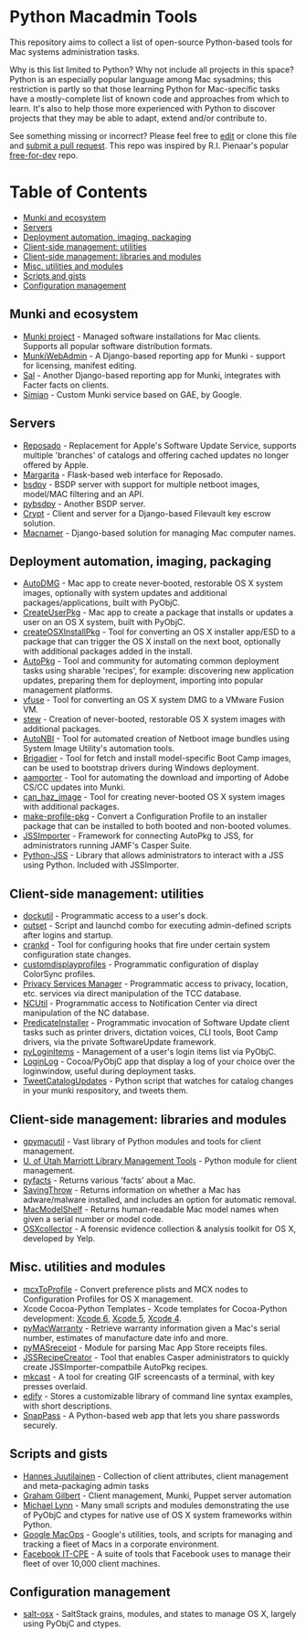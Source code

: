 # Python Macadmin Tools

This repository aims to collect a list of open-source Python-based tools for Mac systems administration tasks.

Why is this list limited to Python? Why not include all projects in this space? Python is an especially popular language among Mac sysadmins; this restriction is partly so that those learning Python for Mac-specific tasks have a mostly-complete list of known code and approaches from which to learn. It's also to help those more experienced with Python to discover projects that they may be able to adapt, extend and/or contribute to.

See something missing or incorrect? Please feel free to [edit](https://github.com/timsutton/python-macadmin-tools/edit/master/README.md) or clone this file and [submit a pull request](https://github.com/timsutton/python-macadmin-tools/pulls). This repo was inspired by R.I. Pienaar's popular [free-for-dev](https://github.com/ripienaar/free-for-dev) repo.

Table of Contents
=================

* [Munki and ecosystem](#munki-and-ecosystem)
* [Servers](#servers)
* [Deployment automation, imaging, packaging](#deployment-automation-imaging-packaging)
* [Client-side management: utilities](#client-side-management-utilities)
* [Client-side management: libraries and modules](#client-side-management-libraries-and-modules)
* [Misc. utilities and modules](#misc-utilities-and-modules)
* [Scripts and gists](#scripts-and-gists)
* [Configuration management](#configuration-management)

## Munki and ecosystem
* [Munki project](https://github.com/munki/munki) - Managed software installations for Mac clients. Supports all popular software distribution formats.
* [MunkiWebAdmin](https://github.com/munki/munkiwebadmin) - A Django-based reporting app for Munki - support for licensing, manifest editing.
* [Sal](https://github.com/salsoftware/sal) - Another Django-based reporting app for Munki, integrates with Facter facts on clients.
* [Simian](https://github.com/google/simian) - Custom Munki service based on GAE, by Google.

## Servers

* [Reposado](https://github.com/wdas/reposado) - Replacement for Apple's Software Update Service, supports multiple 'branches' of catalogs and offering cached updates no longer offered by Apple.
* [Margarita](https://github.com/jessepeterson/margarita) - Flask-based web interface for Reposado.
* [bsdpy](https://bitbucket.org/bruienne/bsdpy) - BSDP server with support for multiple netboot images, model/MAC filtering and an API.
* [pybsdpy](https://github.com/cabal95/pybsdp) - Another BSDP server.
* [Crypt](https://github.com/grahamgilbert/Crypt) - Client and server for a Django-based Filevault key escrow solution.
* [Macnamer](https://github.com/grahamgilbert/macnamer) - Django-based solution for managing Mac computer names.

## Deployment automation, imaging, packaging

* [AutoDMG](https://github.com/MagerValp/AutoDMG) - Mac app to create never-booted, restorable OS X system images, optionally with system updates and additional packages/applications, built with PyObjC.
* [CreateUserPkg](https://github.com/MagerValp/CreateUserPkg) - Mac app to create a package that installs or updates a user on an OS X system, built with PyObjC.
* [createOSXInstallPkg](https://github.com/munki/createOSXInstallPkg) - Tool for converting an OS X installer app/ESD to a package that can trigger the OS X install on the next boot, optionally with additional packages added in the install.
* [AutoPkg](https://github.com/autopkg/autopkg) - Tool and community for automating common deployment tasks using sharable 'recipes', for example: discovering new application updates, preparing them for deployment, importing into popular management platforms.
* [vfuse](https://github.com/chilcote/vfuse) - Tool for converting an OS X system DMG to a VMware Fusion VM.
* [stew](https://github.com/chilcote/stew) - Creation of never-booted, restorable OS X system images with additional packages.
* [AutoNBI](https://bitbucket.org/bruienne/autonbi) - Tool for automated creation of Netboot image bundles using System Image Utility's automation tools.
* [Brigadier](https://github.com/timsutton/brigadier) - Tool for fetch and install model-specific Boot Camp images, can be used to bootstrap drivers during Windows deployment.
* [aamporter](https://github.com/timsutton/aamporter) - Tool for automating the download and importing of Adobe CS/CC updates into Munki.
* [can_haz_image](https://github.com/google/macops) - Tool for creating never-booted OS X system images with additional packages.
* [make-profile-pkg](https://github.com/timsutton/make-profile-pkg) - Convert a Configuration Profile to an installer package that can be installed to both booted and non-booted volumes.
* [JSSImporter](https://github.com/sheagcraig/JSSImporter) - Framework for connecting AutoPkg to JSS, for administrators running JAMF's Casper Suite.
* [Python-JSS](https://github.com/sheagcraig/python-jss) - Library that allows administrators to interact with a JSS using Python. Included with JSSImporter.

## Client-side management: utilities

* [dockutil](https://github.com/kcrawford/dockutil) - Programmatic access to a user's dock.
* [outset](https://github.com/chilcote/outset) - Script and launchd combo for executing admin-defined scripts after logins and startup.
* [crankd](https://github.com/google/macops) - Tool for configuring hooks that fire under certain system configuration state changes.
* [customdisplayprofiles](https://github.com/timsutton/customdisplayprofiles) - Programmatic configuration of display ColorSync profiles.
* [Privacy Services Manager](https://github.com/univ-of-utah-marriott-library-apple/privacy_services_manager) - Programmatic access to privacy, location, etc. services via direct manipulation of the TCC database.
* [NCUtil](https://github.com/jacobsalmela/NCutil) - Programmatic access to Notification Center via direct manipulation of the NC database.
* [PredicateInstaller](https://github.com/mkuron/PredicateInstaller) - Programmatic invocation of Software Update client tasks such as printer drivers, dictation voices, CLI tools, Boot Camp drivers, via the private SoftwareUpdate framework.
* [pyLoginItems](https://github.com/pudquick/pyLoginItems) - Management of a user's login items list via PyObjC.
* [LoginLog](https://github.com/MagerValp/LoginLog) - Cocoa/PyObjC app that display a log of your choice over the loginwindow, useful during deployment tasks.
* [TweetCatalogUpdates](https://github.com/binkleybloom/tweetCatalogUpdates) - Python script that watches for catalog changes in your munki respository, and tweets them.

## Client-side management: libraries and modules

* [gpymacutil](https://github.com/google/macops) - Vast library of Python modules and tools for client management.
* [U. of Utah Marriott Library Management Tools](https://github.com/univ-of-utah-marriott-library-apple/management_tools) - Python module for client management.
* [pyfacts](https://github.com/chilcote/pyfacts) - Returns various 'facts' about a Mac.
* [SavingThrow](https://github.com/sheagcraig/SavingThrow) - Returns information on whether a Mac has adware/malware installed, and includes an option for automatic removal.
* [MacModelShelf](https://github.com/MagerValp/MacModelShelf) - Returns human-readable Mac model names when given a serial number or model code.
* [OSXcollector](https://github.com/Yelp/osxcollector) - A forensic evidence collection & analysis toolkit for OS X, developed by Yelp.

## Misc. utilities and modules

* [mcxToProfile](https://github.com/timsutton/mcxToProfile) - Convert preference plists and MCX nodes to Configuration Profiles for OS X management.
* Xcode Cocoa-Python Templates - Xcode templates for Cocoa-Python development: [Xcode 6](https://github.com/gregneagle/Xcode6CocoaPythonTemplates), [Xcode 5](https://github.com/gregneagle/Xcode5CocoaPythonTemplates), [Xcode 4](https://github.com/gregneagle/Xcode4CocoaPythonTemplates).
* [pyMacWarranty](https://github.com/pudquick/pyMacWarranty) - Retrieve warranty information given a Mac's serial number, estimates of manufacture date info and more.
* [pyMASreceipt](https://github.com/pudquick/pyMASreceipt) - Module for parsing Mac App Store receipts files.
* [JSSRecipeCreator](https://github.com/sheagcraig/JSSRecipeCreator) - Tool that enables Casper administrators to quickly create JSSImporter-compatbile AutoPkg recipes.
* [mkcast](https://github.com/KeyboardFire/mkcast) - A tool for creating GIF screencasts of a terminal, with key presses overlaid.
* [edify](https://github.com/chilcote/edify) - Stores a customizable library of command line syntax examples, with short descriptions.
* [SnapPass](https://github.com/pinterest/snappass) - A Python-based web app that lets you share passwords securely.

## Scripts and gists

* [Hannes Juutilainen](https://github.com/hjuutilainen/adminscripts) - Collection of client attributes, client management and meta-packaging admin tasks
* [Graham Gilbert](https://github.com/grahamgilbert/macscripts) - Client management, Munki, Puppet server automation
* [Michael Lynn](https://gist.github.com/pudquick) - Many small scripts and modules demonstrating the use of PyObjC and ctypes for native use of OS X system frameworks within Python.
* [Google MacOps](https://github.com/google/macops) - Google's utilities, tools, and scripts for managing and tracking a fleet of Macs in a corporate environment.
* [Facebook IT-CPE](https://github.com/facebook/IT-CPE) - A suite of tools that Facebook uses to manage their fleet of over 10,000 client machines.

## Configuration management
* [salt-osx](https://github.com/mosen/salt-osx) - SaltStack grains, modules, and states to manage OS X, largely using PyObjC and ctypes.
